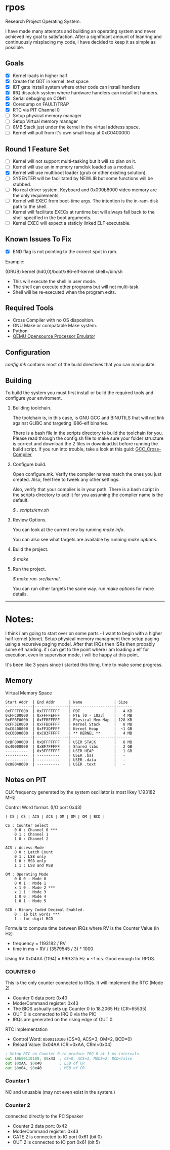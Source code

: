 # rpos

Research Project Operating System.

I have made many attempts and building an operating system and never achieved my goal to satisfaction. After a significant amount of leanring and continuously misplacing my code, i have decided to keep it as simple as possible.

## Goals

- [x] Kernel loads in higher half
- [x] Create flat GDT in kernel .text space
- [x] IDT gate install system where other code can install handlers
- [x] IRQ dispatch system where hardware handlers can install int handers.
- [x] Serial debuging on COM1
- [x] Coredump on FAULT/TRAP
- [x] RTC via PIT Channel 0
- [ ] Setup physical memory manager
- [ ] Setup Virtual memory manager
- [ ] 8MB Stack just under the kernel in the virtual address space.
- [ ] Kernel will pull from it's own small heap at 0xC0400000

## Round 1 Feature Set

- [ ] Kernel will not support multi-tasking but it will so plan on it.
- [ ] Kernel will use an in memory ramdisk loaded as a modual.
- [x] Kernel will use multiboot loader (grub or other existing solution).
- [ ] SYSENTER will be facilitated by NEWLIB but some functions will be stubbed.
- [ ] No real driver system. Keyboard and 0x000b8000 video memory are the only requirements.
- [ ] Kernel will EXEC from boot-time args. The intention is the in-ram-disk path to the shell.
- [ ] Kernel will facilitate EXECs at runtime but will always fall back to the shell specified in the boot arguments.
- [ ] Kernel EXEC will expect a staticly linked ELF executable.

## Known Issues To Fix
- [x] END flag is not pointing to the correct spot in ram.
 
Example:

(GRUB) kernel (hd0,0)/boot/x86-elf-kernel shell=/bin/sh
* This will execute the shell in user mode. 
* The shell can execute other programs but will not multi-task.
* Shell will be re-executed when the program exits.
    

Required Tools
---

- Cross Compiler with no OS disposition.
- GNU Make or compatable Make system.
- Python
- [QEMU Opensource Processor Emulator](http://qemu.org)

Configuration
---

_config.mk_ contains most of the build directives that you can manipulate.

Building
---

To build the system you must first install or build the required tools and configure your enviroment.

1. Building toolchain.

    The toolchain is, in this case, is GNU GCC and BINUTILS that will not link against GLIBC and targeting i686-elf binaries.
    
    There is a bash file in the scripts directory to build the toolchain for you. Please read through the config.sh file to make sure your folder structure is correct and download the 2 files in download.lst before running the build script. If you run into trouble, take a look at this guid: [GCC_Cross-Compiler](http://wiki.osdev.org/GCC_Cross-Compiler)

2. Configure build.

    Open configure.mk. Verify the compiler names match the ones you just created. Also, feel free to tweek any other settings.
    
    Also, verify that your compiler is in your path. There is a bash script in the scripts directory to add it for you assuming the compiler name is the default.
    
    _$ . scripts/env.sh_
    
3. Review Options.

    You can look at the current env by running _make info_. 
    
    You can also see what targets are available by running _make options_.
    
4. Build the project.

    _$ make_
    
5. Run the project.

    _$ make run-src/kernel_.
    
    You can run other targets the same way. run _make options_ for more details.

---

# Notes: 

I think i am going to start over on some parts - I want to begin with a higher
half kernel (done). Setup physical memory managment then setup paging using a
recursive paging model. After that IRQs then ISRs then probably some elf
handing.  if i can get to the point where i am loading a elf for execution,
even in supervisor mode, i will be happy at this point.

It's been like 3 years since i started this thing, time to make some progress.


## Memory

Virtual Memory Space


```
Start Addr  | End Addr      | Name              | Size
------------|---------------|-------------------|-------
0xFFFFF000  | 0xFFFFFFFF    | PDT               |   4 KB
0xFFC00000  | 0xFFFFEFFF    | PTE [0 - 1023]    |   4 MB
0xFFBE0000  | 0xFFBFFFFF    | Physical Mem Map  | 128 KB
0xFF3E0000  | 0xFFBDFFFF    | Kernel Stack      |   8 MB
0xC0400000  | 0xFF3DFFFF    | Kernel Heap       |  ~1 GB
0xC0000000  | 0xC03FFFFF    | ** KERNEL **      |   4 MB
------------|---------------|-------------------|-------
0xBF800000  | 0xBFFFFFFF    | USER STACK        |   8 MB
0x40000000  | 0xBF7FFFFF    | Shared libs       |   2 GB
----------  | 0x3FFFFFFF    | USER HEAP         |   1 GB
----------  | ----------    | USER .bss         |   -
----------  | ----------    | USER .data        |   -
0x08048000  | ----------    | USER .text        |   -
``` 

## Notes on PIT

CLK frequency generated by the system oscillator is most likey 1.193182 MHz

Control Word format. (I/O port 0x43)

```
[ CS | CS | ACS | ACS | OM | OM | OM | BCD ]

CS : Counter Select
    0 0 : Channel 0 ***
    0 1 : Channel 1
    1 0 : Channel 2

ACS : Access Mode
    0 0 : Latch Count
    0 1 : LSB only
    1 0 : MSB only
    1 1 : LSB and MSB
    
OM : Operating Mode
    0 0 0 : Mode 0
    0 0 1 : Mode 1
    x 1 0 : Mode 2 ***
    x 1 1 : Mode 3
    1 0 0 : Mode 4
    1 0 1 : Mode 5

BCD : Binary Coded Decimal Enabled.
    0 : 16 bit words ***
    1 : for digit BCD
```

Formula to compute time between IRQs where RV is the Counter Value (in Hz)

- frequency = 1193182 / RV
- time in ms = RV / (3579545 / 3) * 1000

Using RV 0x04AA (1194) = 999.315 Hz = ~1 ms. Good enough for RPOS.

### COUNTER 0

This is the only counter connected to IRQs. It will implement the RTC (Mode 2)

- Counter 0 data port: 0x40
- Mode/Command  register: 0x43
- The BIOS ushually sets up Counter 0 to 18.2065 Hz (CR=65535)
- OUT 0 is connected to IRQ 0 via the PIC
- IRQs are generated on the rising edge of OUT 0

RTC implementation 

- Control Word: `0b00110100` (CS=0, ACS=3, OM=2, BCD=0)
- Reload Value: 0x04AA (CRl=0xAA, CRm=0x04)

```asm
; Setup RTC on Counter 0 to produce IRQ 0 at 1 ms intervals.
out $0b00110100, $0x43  ; CS=0, ACS=3, MODE=2, BCD=false
out $0xAA, $0x40        ; LSB of CR
out $0x04, $0x40        ; MSB of CR
```

### Counter 1 

NC and unusable (may not even exist in the system.)

### Counter 2 

connected directly to the PC Speaker

- Counter 2 data port: 0x42
- Mode/Command  register: 0x43
- GATE 2 is connected to IO port 0x61 (bit 0)
- OUT 2 is connected to IO port 0x61 (bit 5)
